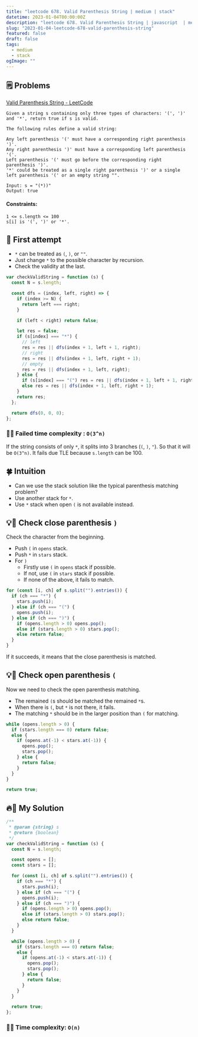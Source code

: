 ```yaml
---
title: "leetcode 678. Valid Parenthesis String | medium | stack"
datetime: 2023-01-04T00:00:00Z
description: "leetcode 678. Valid Parenthesis String | javascript  | medium | stack"
slug: "2023-01-04-leetcode-678-valid-parenthesis-string"
featured: false
draft: false
tags:
  - medium
  - stack
ogImage: ""
---
```


## 🗒️ Problems

[Valid Parenthesis String - LeetCode](https://leetcode.com/problems/valid-parenthesis-string/)

```
Given a string s containing only three types of characters: '(', ')' and '*', return true if s is valid.

The following rules define a valid string:

Any left parenthesis '(' must have a corresponding right parenthesis ')'.
Any right parenthesis ')' must have a corresponding left parenthesis '('.
Left parenthesis '(' must go before the corresponding right parenthesis ')'.
'*' could be treated as a single right parenthesis ')' or a single left parenthesis '(' or an empty string "".
```

```
Input: s = "(*))"
Output: true
```

#### Constraints:

```
1 <= s.length <= 100
s[i] is '(', ')' or '*'.
```

## 🤔 First attempt

- `*` can be treated as `(`, `)`, or `""`.
- Just change `*` to the possible character by recursion.
- Check the validity at the last.

```javascript
var checkValidString = function (s) {
  const N = s.length;

  const dfs = (index, left, right) => {
    if (index >= N) {
      return left === right;
    }

    if (left < right) return false;

    let res = false;
    if (s[index] === "*") {
      // left
      res = res || dfs(index + 1, left + 1, right);
      // right
      res = res || dfs(index + 1, left, right + 1);
      // empty
      res = res || dfs(index + 1, left, right);
    } else {
      if (s[index] === "(") res = res || dfs(index + 1, left + 1, right);
      else res = res || dfs(index + 1, left, right + 1);
    }
    return res;
  };

  return dfs(0, 0, 0);
};
```

### 🙅‍♂️ Failed time complexity : `O(3^n)`

If the string consists of only `*`, it splits into 3 branches (`(`, `)`, `"`).
So that it will be `O(3^n)`. It fails due TLE because `s.length` can be 100.

## 🍀 Intuition

- Can we use the stack solution like the typical parenthesis matching problem?
- Use another stack for `*`.
- Use `*` stack when open `(` is not available instead.

## 💡🥞 Check close parenthesis `)`

Check the character from the beginning.

- Push `(` in `opens` stack.
- Push `*` in `stars` stack.
- For `)`
  - Firstly use `(` in `opens` stack if possible.
  - If not, use `(` in `stars` stack if possible.
  - If none of the above, it fails to match.

```javascript
for (const [i, ch] of s.split("").entries()) {
  if (ch === "*") {
    stars.push(i);
  } else if (ch === "(") {
    opens.push(i);
  } else if (ch === ")") {
    if (opens.length > 0) opens.pop();
    else if (stars.length > 0) stars.pop();
    else return false;
  }
}
```

If it succeeds, it means that the close parenthesis is matched.

## 💡🥞 Check open parenthesis `(`

Now we need to check the open parenthesis matching.

- The remained `(`s should be matched the remained `*`s.
- When there is `(`, but `*` is not there, it fails.
- The matching `*` should be in the larger position than `(` for matching.

```javascript
while (opens.length > 0) {
  if (stars.length === 0) return false;
  else {
    if (opens.at(-1) < stars.at(-1)) {
      opens.pop();
      stars.pop();
    } else {
      return false;
    }
  }
}

return true;
```

## 🔥🥞 My Solution

```javascript
/**
 * @param {string} s
 * @return {boolean}
 */
var checkValidString = function (s) {
  const N = s.length;

  const opens = [];
  const stars = [];

  for (const [i, ch] of s.split("").entries()) {
    if (ch === "*") {
      stars.push(i);
    } else if (ch === "(") {
      opens.push(i);
    } else if (ch === ")") {
      if (opens.length > 0) opens.pop();
      else if (stars.length > 0) stars.pop();
      else return false;
    }
  }

  while (opens.length > 0) {
    if (stars.length === 0) return false;
    else {
      if (opens.at(-1) < stars.at(-1)) {
        opens.pop();
        stars.pop();
      } else {
        return false;
      }
    }
  }

  return true;
};
```

### 🙆‍♂️ Time complexity: `O(n)`
